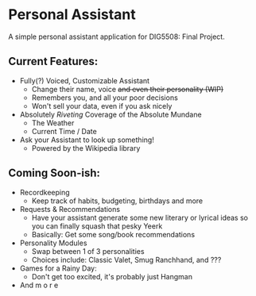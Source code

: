 # Personal Assistant
A simple personal assistant application for DIG5508: Final Project.

## Current Features:
- Fully(?) Voiced, Customizable Assistant
    - Change their name, voice ~~and even their personality (WIP)~~
    - Remembers you, and all your poor decisions
    - Won't sell your data, even if you ask nicely
- Absolutely <i>Riveting</i> Coverage of the Absolute Mundane
    - The Weather
    - Current Time / Date
- Ask your Assistant to look up something!
    - Powered by the Wikipedia library

## Coming Soon-ish:
- Recordkeeping
    - Keep track of habits, budgeting, birthdays and more
- Requests & Recommendations
    - Have your assistant generate some new literary or lyrical ideas so you can finally squash that pesky Yeerk
    - Basically: Get some song/book recommendations
- Personality Modules
    - Swap between 1 of 3 personalities
    - Choices include: Classic Valet, Smug Ranchhand, and ???
- Games for a Rainy Day:
    - Don't get too excited, it's probably just Hangman
- And m o r e


